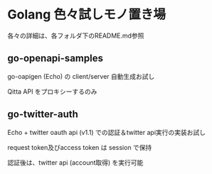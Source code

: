 # Golang 色々試しモノ置き場

各々の詳細は、各フォルダ下のREADME.md参照

## go-openapi-samples

go-oapigen (Echo) の client/server 自動生成お試し

Qitta API をプロキシーするのみ

## go-twitter-auth

Echo + twitter oauth api (v1.1) での認証＆twitter api実行の実装お試し

request token及びaccess token は session で保持

認証後は、twitter api (account取得) を実行可能
